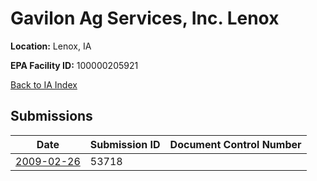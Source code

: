 # Gavilon Ag Services, Inc. Lenox

**Location:** Lenox, IA

**EPA Facility ID:** 100000205921

[Back to IA Index](../../index.md)

## Submissions

| Date | Submission ID | Document Control Number |
|------|--------------|-------------------------|
| [2009-02-26](submissions/53718.md) | 53718 |  |
